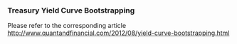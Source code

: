### Treasury Yield Curve Bootstrapping

Please refer to the corresponding article http://www.quantandfinancial.com/2012/08/yield-curve-bootstrapping.html
